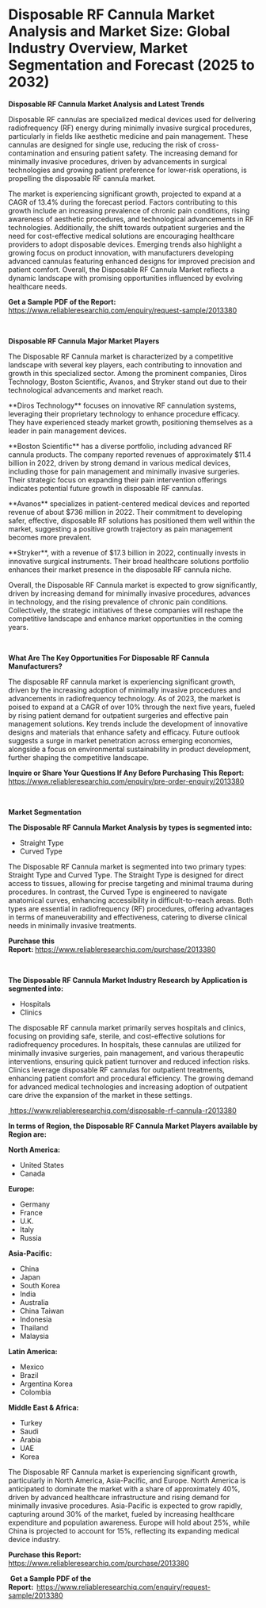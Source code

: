 <p><h1>Disposable RF Cannula Market Analysis and Market Size: Global Industry Overview, Market Segmentation and Forecast (2025 to 2032)</h1></p><p><strong>Disposable RF Cannula Market Analysis and Latest Trends</strong></p>
<p><p>Disposable RF cannulas are specialized medical devices used for delivering radiofrequency (RF) energy during minimally invasive surgical procedures, particularly in fields like aesthetic medicine and pain management. These cannulas are designed for single use, reducing the risk of cross-contamination and ensuring patient safety. The increasing demand for minimally invasive procedures, driven by advancements in surgical technologies and growing patient preference for lower-risk operations, is propelling the disposable RF cannula market.</p><p>The market is experiencing significant growth, projected to expand at a CAGR of 13.4% during the forecast period. Factors contributing to this growth include an increasing prevalence of chronic pain conditions, rising awareness of aesthetic procedures, and technological advancements in RF technologies. Additionally, the shift towards outpatient surgeries and the need for cost-effective medical solutions are encouraging healthcare providers to adopt disposable devices. Emerging trends also highlight a growing focus on product innovation, with manufacturers developing advanced cannulas featuring enhanced designs for improved precision and patient comfort. Overall, the Disposable RF Cannula Market reflects a dynamic landscape with promising opportunities influenced by evolving healthcare needs.</p></p>
<p><strong>Get a Sample PDF of the Report:&nbsp;</strong> <a href="https://www.reliableresearchiq.com/enquiry/request-sample/2013380?utm_campaign=1876&utm_medium=2&utm_source=Github&utm_content=ia&utm_term=16042025&utm_id=disposable-rf-cannula">https://www.reliableresearchiq.com/enquiry/request-sample/2013380</a></p>
<p>&nbsp;</p>
<p><strong>Disposable RF Cannula Major Market Players</strong></p>
<p><p>The Disposable RF Cannula market is characterized by a competitive landscape with several key players, each contributing to innovation and growth in this specialized sector. Among the prominent companies, Diros Technology, Boston Scientific, Avanos, and Stryker stand out due to their technological advancements and market reach.</p><p>**Diros Technology** focuses on innovative RF cannulation systems, leveraging their proprietary technology to enhance procedure efficacy. They have experienced steady market growth, positioning themselves as a leader in pain management devices.</p><p>**Boston Scientific** has a diverse portfolio, including advanced RF cannula products. The company reported revenues of approximately $11.4 billion in 2022, driven by strong demand in various medical devices, including those for pain management and minimally invasive surgeries. Their strategic focus on expanding their pain intervention offerings indicates potential future growth in disposable RF cannulas.</p><p>**Avanos** specializes in patient-centered medical devices and reported revenue of about $736 million in 2022. Their commitment to developing safer, effective, disposable RF solutions has positioned them well within the market, suggesting a positive growth trajectory as pain management becomes more prevalent.</p><p>**Stryker**, with a revenue of $17.3 billion in 2022, continually invests in innovative surgical instruments. Their broad healthcare solutions portfolio enhances their market presence in the disposable RF cannula niche.</p><p>Overall, the Disposable RF Cannula market is expected to grow significantly, driven by increasing demand for minimally invasive procedures, advances in technology, and the rising prevalence of chronic pain conditions. Collectively, the strategic initiatives of these companies will reshape the competitive landscape and enhance market opportunities in the coming years.</p></p>
<p>&nbsp;</p>
<p><strong>What Are The Key Opportunities For Disposable RF Cannula Manufacturers?</strong></p>
<p><p>The disposable RF cannula market is experiencing significant growth, driven by the increasing adoption of minimally invasive procedures and advancements in radiofrequency technology. As of 2023, the market is poised to expand at a CAGR of over 10% through the next five years, fueled by rising patient demand for outpatient surgeries and effective pain management solutions. Key trends include the development of innovative designs and materials that enhance safety and efficacy. Future outlook suggests a surge in market penetration across emerging economies, alongside a focus on environmental sustainability in product development, further shaping the competitive landscape.</p></p>
<p><strong>Inquire or Share Your Questions If Any Before Purchasing This Report:</strong> <a href="https://www.reliableresearchiq.com/enquiry/pre-order-enquiry/2013380?utm_campaign=1876&utm_medium=2&utm_source=Github&utm_content=ia&utm_term=16042025&utm_id=disposable-rf-cannula">https://www.reliableresearchiq.com/enquiry/pre-order-enquiry/2013380</a></p>
<p>&nbsp;</p>
<p><strong>Market Segmentation</strong></p>
<p><strong>The Disposable RF Cannula Market Analysis by types is segmented into:</strong></p>
<p><ul><li>Straight Type</li><li>Curved Type</li></ul></p>
<p><p>The Disposable RF Cannula market is segmented into two primary types: Straight Type and Curved Type. The Straight Type is designed for direct access to tissues, allowing for precise targeting and minimal trauma during procedures. In contrast, the Curved Type is engineered to navigate anatomical curves, enhancing accessibility in difficult-to-reach areas. Both types are essential in radiofrequency (RF) procedures, offering advantages in terms of maneuverability and effectiveness, catering to diverse clinical needs in minimally invasive treatments.</p></p>
<p><strong>Purchase this Report:&nbsp;</strong><a href="https://www.reliableresearchiq.com/purchase/2013380?utm_campaign=1876&utm_medium=2&utm_source=Github&utm_content=ia&utm_term=16042025&utm_id=disposable-rf-cannula">https://www.reliableresearchiq.com/purchase/2013380</a></p>
<p>&nbsp;</p>
<p><strong>The Disposable RF Cannula Market Industry Research by Application is segmented into:</strong></p>
<p><ul><li>Hospitals</li><li>Clinics</li></ul></p>
<p><p>The disposable RF cannula market primarily serves hospitals and clinics, focusing on providing safe, sterile, and cost-effective solutions for radiofrequency procedures. In hospitals, these cannulas are utilized for minimally invasive surgeries, pain management, and various therapeutic interventions, ensuring quick patient turnover and reduced infection risks. Clinics leverage disposable RF cannulas for outpatient treatments, enhancing patient comfort and procedural efficiency. The growing demand for advanced medical technologies and increasing adoption of outpatient care drive the expansion of the market in these settings.</p></p>
<p><a href="https://www.reliableresearchiq.com/disposable-rf-cannula-r2013380?utm_campaign=1876&utm_medium=2&utm_source=Github&utm_content=ia&utm_term=16042025&utm_id=disposable-rf-cannula">&nbsp;https://www.reliableresearchiq.com/disposable-rf-cannula-r2013380</a></p>
<p><strong>In terms of Region, the Disposable RF Cannula Market Players available by Region are:</strong></p>
<p>
    <p> <strong> North America: </strong>
        <ul>
            <li>United States</li>
            <li>Canada</li>
        </ul>
        </p> 
    <p> <strong> Europe: </strong>
        <ul>
            <li>Germany</li>
            <li>France</li>
            <li>U.K.</li>
            <li>Italy</li>
            <li>Russia</li>
        </ul>
        </p> 
    <p> <strong> Asia-Pacific: </strong>
        <ul>
            <li>China</li>
            <li>Japan</li>
            <li>South Korea</li>
            <li>India</li>
            <li>Australia</li>
            <li>China Taiwan</li>
            <li>Indonesia</li>
            <li>Thailand</li>
            <li>Malaysia</li>
        </ul>
        </p> 
    <p> <strong> Latin America: </strong>
        <ul>
            <li>Mexico</li>
            <li>Brazil</li>
            <li>Argentina Korea</li>
            <li>Colombia</li>
        </ul>
        </p> 
    <p> <strong> Middle East & Africa: </strong>
        <ul>
            <li>Turkey</li>
            <li>Saudi</li>
            <li>Arabia</li>
            <li>UAE</li>
            <li>Korea</li>
        </ul>
    </p>
    </p>
<p><p>The Disposable RF Cannula market is experiencing significant growth, particularly in North America, Asia-Pacific, and Europe. North America is anticipated to dominate the market with a share of approximately 40%, driven by advanced healthcare infrastructure and rising demand for minimally invasive procedures. Asia-Pacific is expected to grow rapidly, capturing around 30% of the market, fueled by increasing healthcare expenditure and population awareness. Europe will hold about 25%, while China is projected to account for 15%, reflecting its expanding medical device industry.</p></p>
<p><strong>Purchase this Report: </strong><a href="https://www.reliableresearchiq.com/purchase/2013380?utm_campaign=1876&utm_medium=2&utm_source=Github&utm_content=ia&utm_term=16042025&utm_id=disposable-rf-cannula">https://www.reliableresearchiq.com/purchase/2013380</a></p>
<p>&nbsp;<strong>Get a Sample PDF of the Report:&nbsp;&nbsp;</strong><a href="https://www.reliableresearchiq.com/enquiry/request-sample/2013380?utm_campaign=1876&utm_medium=2&utm_source=Github&utm_content=ia&utm_term=16042025&utm_id=disposable-rf-cannula">https://www.reliableresearchiq.com/enquiry/request-sample/2013380</a></p>
<p><strong></strong></p>
<p><p></p><p></p><p></p></p>